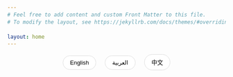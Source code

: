 ```yaml
---
# Feel free to add content and custom Front Matter to this file.
# To modify the layout, see https://jekyllrb.com/docs/themes/#overriding-theme-defaults

layout: home
---
```


<div class="language-switcher">
  <button onclick="switchLanguage('en')" class="lang-btn">English</button>
  <button onclick="switchLanguage('ar')" class="lang-btn">العربية</button>
  <button onclick="switchLanguage('zh')" class="lang-btn">中文</button>
</div>

<div class="content-wrapper">
  <!-- 英文内容 -->
  <div class="lang-content" id="en-content">
    <div class="hero">
      <div class="hero-content">
        <img src="/assets/images/Hobe.png" alt="Hobe Logo" class="hero-logo">
        <h1>Hobe Translator</h1>
        <p class="hero-description">Professional Chinese-Arabic Translation Tool</p>
      </div>
    </div>

    <div class="features">
      <div class="feature-section">
        <h2>Elegant Translation Experience</h2>
        <p>Clean interface design with fast translation response makes your translation work easier.</p>
        <div class="screenshots">
          <img src="/assets/images/screen-shot-ar.jpg" alt="Arabic Interface" class="screenshot">
          <img src="/assets/images/screen-shot-en.jpg" alt="English Interface" class="screenshot">
        </div>
      </div>

      <div class="feature-section">
        <h2>Key Features</h2>
        <ul>
          <li>🌐 Bidirectional translation between Chinese and Arabic</li>
          <li>🎯 Translation engine optimized for Arabic</li>
          <li>🎨 Full RTL (Right-to-Left) interface support</li>
          <li>🎤 Voice input and playback support</li>
          <li>✨ Smart translation optimization</li>
        </ul>
      </div>

      <div class="try-section">
        <h2>Try Now</h2>
        <p>Scan QR code to get test Token</p>
        <img src="/assets/images/qrcode.png" alt="Test Token QR Code" class="qr-code">
      </div>
    </div>
  </div>

  <!-- 阿拉伯语内容 -->
  <div class="lang-content" id="ar-content" dir="rtl">
    <div class="hero">
      <div class="hero-content">
        <img src="/assets/images/Hobe.png" alt="Hobe Logo" class="hero-logo">
        <h1>مترجم هوبي</h1>
        <p class="hero-description">أداة احترافية للترجمة بين الصينية والعربية</p>
      </div>
    </div>

    <div class="features">
      <div class="feature-section">
        <h2>تجربة ترجمة أنيقة</h2>
        <p>تصميم واجهة نظيف مع استجابة ترجمة سريعة يجعل عملك في الترجمة أسهل.</p>
        <div class="screenshots">
          <img src="/assets/images/screen-shot-ar.jpg" alt="واجهة عربية" class="screenshot">
          <img src="/assets/images/screen-shot-en.jpg" alt="واجهة إنجليزية" class="screenshot">
        </div>
      </div>

      <div class="feature-section">
        <h2>الميزات الرئيسية</h2>
        <ul>
          <li>🌐 ترجمة ثنائية الاتجاه بين الصينية والعربية</li>
          <li>🎯 محرك ترجمة مُحسّن للغة العربية</li>
          <li>🎨 دعم كامل لواجهة RTL</li>
          <li>🎤 دعم الإدخال الصوتي والتشغيل</li>
          <li>✨ تحسين الترجمة الذكية</li>
        </ul>
      </div>

      <div class="try-section">
        <h2>جرب الآن</h2>
        <p>امسح رمز QR للحصول على رمز الاختبار</p>
        <img src="/assets/images/qrcode.png" alt="رمز QR للاختبار" class="qr-code">
      </div>
    </div>
  </div>

  <!-- 中文内容 -->
  <div class="lang-content" id="zh-content">
    <div class="hero">
      <div class="hero-content">
        <img src="/assets/images/Hobe.png" alt="Hobe Logo" class="hero-logo">
        <h1>Hobe Translator</h1>
        <p class="hero-description">专业的中阿互译工具</p>
      </div>
    </div>

    <div class="features">
      <div class="feature-section">
        <h2>优雅的翻译体验</h2>
        <p>简洁的界面设计，快速的翻译响应，让您的翻译工作更加轻松。</p>
        <div class="screenshots">
          <img src="/assets/images/screen-shot-ar.jpg" alt="阿拉伯语界面" class="screenshot">
          <img src="/assets/images/screen-shot-en.jpg" alt="英语界面" class="screenshot">
        </div>
      </div>

      <div class="feature-section">
        <h2>特色功能</h2>
        <ul>
          <li>🌐 支持中文与阿拉伯语的双向翻译</li>
          <li>🎯 针对阿拉伯语优化的翻译引擎</li>
          <li>🎨 完整支持阿拉伯语从右到左（RTL）的界面布局</li>
          <li>🎤 支持语音输入和语音播放</li>
          <li>✨ 智能优化翻译结果</li>
        </ul>
      </div>

      <div class="try-section">
        <h2>立即体验</h2>
        <p>扫描下方二维码获取测试 Token</p>
        <img src="/assets/images/qrcode.png" alt="测试 Token 二维码" class="qr-code">
      </div>
    </div>
  </div>
</div>

<style>
.language-switcher {
  text-align: center;
  margin: 1rem 0;
}

.lang-btn {
  padding: 0.5rem 1rem;
  margin: 0 0.5rem;
  border: 1px solid #ddd;
  border-radius: 20px;
  background: white;
  cursor: pointer;
  transition: all 0.3s ease;
}

.lang-btn:hover {
  background: #fff5f2;
}

.lang-btn.active {
  background: #ffe4dc;
  border-color: #ffcdb9;
}

.lang-content {
  display: none;
}

.lang-content.active {
  display: block;
}

.hero {
  text-align: center;
  padding: 4rem 0;
  background: linear-gradient(135deg, #fff5f2 0%, #ffe4dc 100%);
  border-radius: 20px;
  margin: 2rem 0;
}

.hero-logo {
  width: 120px;
  height: 120px;
  margin-bottom: 1rem;
}

.hero-description {
  font-size: 1.5rem;
  color: #666;
}

.features {
  max-width: 1200px;
  margin: 0 auto;
  padding: 2rem 0;
}

.feature-section {
  margin: 4rem 0;
}

.screenshots {
  display: flex;
  gap: 2rem;
  justify-content: center;
  margin: 2rem 0;
  flex-wrap: wrap;
}

.screenshot {
  max-width: 300px;
  border-radius: 12px;
  box-shadow: 0 4px 12px rgba(0, 0, 0, 0.1);
}

.feature-section ul {
  list-style: none;
  padding: 0;
}

.feature-section li {
  margin: 1rem 0;
  font-size: 1.1rem;
}

.try-section {
  text-align: center;
  margin: 4rem 0;
}

.qr-code {
  width: 200px;
  margin: 2rem 0;
}

@media (max-width: 768px) {
  .screenshots {
    flex-direction: column;
    align-items: center;
  }
  
  .screenshot {
    max-width: 100%;
  }
}
</style>

<script>
function getBrowserLanguage() {
  // 获取浏览器语言
  const lang = navigator.language || navigator.userLanguage;
  
  // 简单的语言映射
  if (lang.startsWith('zh')) {
    return 'zh';
  } else if (lang.startsWith('ar')) {
    return 'ar';
  } else {
    return 'en';  // 默认英语
  }
}

function switchLanguage(lang) {
  // 隐藏所有语言内容
  document.querySelectorAll('.lang-content').forEach(el => {
    el.classList.remove('active');
  });
  
  // 显示选中的语言内容
  document.getElementById(lang + '-content').classList.add('active');
  
  // 更新按钮状态
  document.querySelectorAll('.lang-btn').forEach(btn => {
    btn.classList.remove('active');
  });
  const activeBtn = document.querySelector(`.lang-btn[onclick="switchLanguage('${lang}')"]`);
  if (activeBtn) {
    activeBtn.classList.add('active');
  }

  // 保存语言选择
  localStorage.setItem('preferred-language', lang);
  
  // 如果是阿拉伯语，设置整个页面为 RTL
  document.documentElement.dir = lang === 'ar' ? 'rtl' : 'ltr';
}

// 页面加载时设置语言
document.addEventListener('DOMContentLoaded', function() {
  // 优先使用用户之前的选择
  const savedLang = localStorage.getItem('preferred-language');
  
  // 如果没有保存的语言偏好，使用浏览器语言
  const initialLang = savedLang || getBrowserLanguage();
  
  switchLanguage(initialLang);
});
</script>
